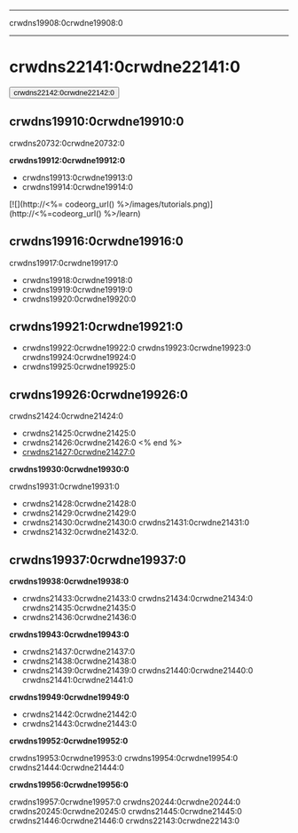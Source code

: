 * * *

crwdns19908:0crwdne19908:0

* * *

<div class="row">
  <h1 class="col-sm-6">
    crwdns22141:0crwdne22141:0
  </h1>
  
  <div class="col-sm-6 button-container centered">
    <a href="/#join"><button class="signup-button">crwdns22142:0crwdne22142:0</button></a>
  </div>
</div>

## crwdns19910:0crwdne19910:0

crwdns20732:0crwdne20732:0

**crwdns19912:0crwdne19912:0**

  * crwdns19913:0crwdne19913:0
  * crwdns19914:0crwdne19914:0

[![](http://<%= codeorg_url() %>/images/tutorials.png)](http://<%=codeorg_url() %>/learn)

## crwdns19916:0crwdne19916:0

crwdns19917:0crwdne19917:0

  * crwdns19918:0crwdne19918:0
  * crwdns19919:0crwdne19919:0 
  * crwdns19920:0crwdne19920:0

## crwdns19921:0crwdne19921:0

  * crwdns19922:0crwdne19922:0 crwdns19923:0crwdne19923:0 crwdns19924:0crwdne19924:0
  * crwdns19925:0crwdne19925:0

## crwdns19926:0crwdne19926:0

crwdns21424:0crwdne21424:0

  * crwdns21425:0crwdne21425:0
  * crwdns21426:0crwdne21426:0 <% end %>
  * [crwdns21427:0crwdne21427:0](https://www.youtube.com/watch?v=6XvmhE1J9PY)

**crwdns19930:0crwdne19930:0**

crwdns19931:0crwdne19931:0

  * crwdns21428:0crwdne21428:0
  * crwdns21429:0crwdne21429:0
  * crwdns21430:0crwdne21430:0 crwdns21431:0crwdne21431:0
  * crwdns21432:0crwdne21432:0. 

## crwdns19937:0crwdne19937:0

**crwdns19938:0crwdne19938:0**

  * crwdns21433:0crwdne21433:0 crwdns21434:0crwdne21434:0 crwdns21435:0crwdne21435:0
  * crwdns21436:0crwdne21436:0

**crwdns19943:0crwdne19943:0**

  * crwdns21437:0crwdne21437:0
  * crwdns21438:0crwdne21438:0
  * crwdns21439:0crwdne21439:0 crwdns21440:0crwdne21440:0 crwdns21441:0crwdne21441:0

**crwdns19949:0crwdne19949:0**

  * crwdns21442:0crwdne21442:0
  * crwdns21443:0crwdne21443:0

**crwdns19952:0crwdne19952:0**

crwdns19953:0crwdne19953:0 crwdns19954:0crwdne19954:0 crwdns21444:0crwdne21444:0

**crwdns19956:0crwdne19956:0**

crwdns19957:0crwdne19957:0 crwdns20244:0crwdne20244:0 crwdns20245:0crwdne20245:0 crwdns21445:0crwdne21445:0 crwdns21446:0crwdne21446:0 crwdns22143:0crwdne22143:0